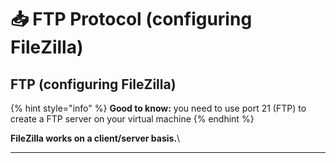 # 📥 FTP Protocol (configuring FileZilla)

## FTP (configuring FileZilla)

{% hint style="info" %}
**Good to know:** you need to use port 21 (FTP) to create a FTP server on your virtual machine
{% endhint %}

**FileZilla works on a client/server basis.**\
****
